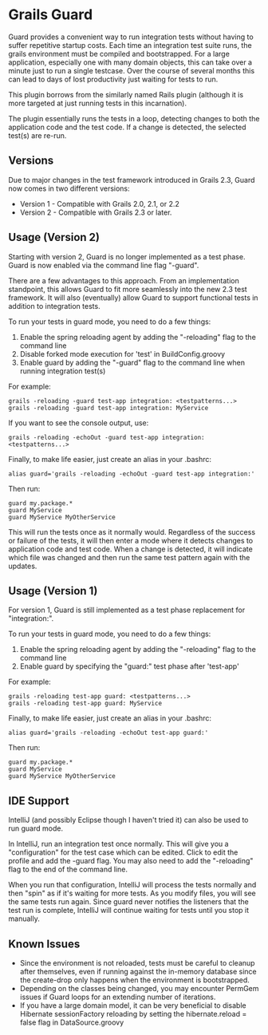 Grails Guard
=======================
Guard provides a convenient way to run integration tests without having to suffer repetitive startup costs. Each time an
integration test suite runs, the grails environment must be compiled and bootstrapped. For a large application, especially one with many domain objects, this
can take over a minute just to run a single testcase. Over the course of several months this can lead to days of lost productivity just waiting
for tests to run. 

This plugin borrows from the similarly named Rails plugin (although it is more targeted at just running tests in this incarnation).

The plugin essentially runs the tests in a loop, detecting changes to both the application code and the test code. If a change is detected, 
the selected test(s) are re-run. 

Versions
--------
Due to major changes in the test framework introduced in Grails 2.3, Guard now comes in two different versions:

* Version 1 - Compatible with Grails 2.0, 2.1, or 2.2
* Version 2 - Compatible with Grails 2.3 or later.

Usage (Version 2) 
-----------------      
Starting with version 2, Guard is no longer implemented as a test phase. Guard is now enabled via the command line flag "-guard". 

There are a few advantages to this approach. From an implementation standpoint, this allows Guard to fit more seamlessly into the new 2.3 test
framework. It will also (eventually) allow Guard to support functional tests in addition to integration tests.

To run your tests in guard mode, you need to do a few things:

1. Enable the spring reloading agent by adding the "-reloading" flag to the command line
2. Disable forked mode execution for 'test' in BuildConfig.groovy 
3. Enable guard by adding the "-guard" flag to the command line when running integration test(s)

For example:

    grails -reloading -guard test-app integration: <testpatterns...>
    grails -reloading -guard test-app integration: MyService

If you want to see the console output, use:

    grails -reloading -echoOut -guard test-app integration: <testpatterns...>

Finally, to make life easier, just create an alias in your .bashrc:

    alias guard='grails -reloading -echoOut -guard test-app integration:'

Then run:

    guard my.package.*
    guard MyService
    guard MyService MyOtherService

This will run the tests once as it normally would. Regardless of the success or failure of the tests, it will then enter 
a mode where it detects changes to application code and test code.  When a change is detected, it will indicate which file was changed
and then run the same test pattern again with the updates.

Usage (Version 1)
-----------------
For version 1, Guard is still implemented as a test phase replacement for "integration:".

To run your tests in guard mode, you need to do a few things:

1. Enable the spring reloading agent by adding the "-reloading" flag to the command line
2. Enable guard by specifying the "guard:" test phase after 'test-app'

For example:

    grails -reloading test-app guard: <testpatterns...>
    grails -reloading test-app guard: MyService

Finally, to make life easier, just create an alias in your .bashrc:

    alias guard='grails -reloading -echoOut test-app guard:'

Then run:

    guard my.package.*
    guard MyService
    guard MyService MyOtherService

IDE Support
-----------
IntelliJ (and possibly Eclipse though I haven't tried it) can also be used to run guard mode.

In IntelliJ, run an integration test once normally. This will give you a "configuration" for the test case which can be edited.
Click to edit the profile and add the -guard flag. You may also need to add the "-reloading" flag to the end of the command line.

When you run that configuration, IntelliJ will process the tests normally and then "spin" as if it's waiting for more tests. As you modify files,
you will see the same tests run again. Since guard never notifies the listeners that the test run is complete, IntelliJ will continue waiting for
tests until you stop it manually.

Known Issues
------------
* Since the environment is not reloaded, tests must be careful to cleanup after themselves, even if running against the in-memory database since the create-drop
only happens when the environment is bootstrapped.
* Depending on the classes being changed, you may encounter PermGem issues if Guard loops for an extending number of iterations.
* If you have a large domain model, it can be very beneficial to disable Hibernate sessionFactory reloading by setting the hibernate.reload = false flag in DataSource.groovy
